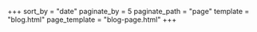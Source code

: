 +++
sort_by = "date"
paginate_by = 5
paginate_path = "page"
template = "blog.html"
page_template = "blog-page.html"
+++